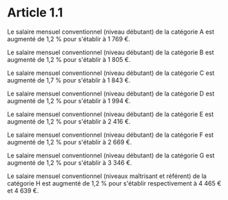 # Article 1.1

Le salaire mensuel conventionnel (niveau débutant) de la catégorie A est augmenté de 1,2 % pour s'établir à 1 769 €.

Le salaire mensuel conventionnel (niveau débutant) de la catégorie B est augmenté de 1,2 % pour s'établir à 1 805 €.

Le salaire mensuel conventionnel (niveau débutant) de la catégorie C est augmenté de 1,7 % pour s'établir à 1 843 €.

Le salaire mensuel conventionnel (niveau débutant) de la catégorie D est augmenté de 1,2 % pour s'établir à 1 994 €.

Le salaire mensuel conventionnel (niveau débutant) de la catégorie E est augmenté de 1,2 % pour s'établir à 2 416 €.

Le salaire mensuel conventionnel (niveau débutant) de la catégorie F est augmenté de 1,2 % pour s'établir à 2 669 €.

Le salaire mensuel conventionnel (niveau débutant) de la catégorie G est augmenté de 1,2 % pour s'établir à 3 346 €.

Le salaire mensuel conventionnel (niveaux maîtrisant et référent) de la catégorie H est augmenté de 1,2 % pour s'établir respectivement à 4 465 € et 4 639 €.

